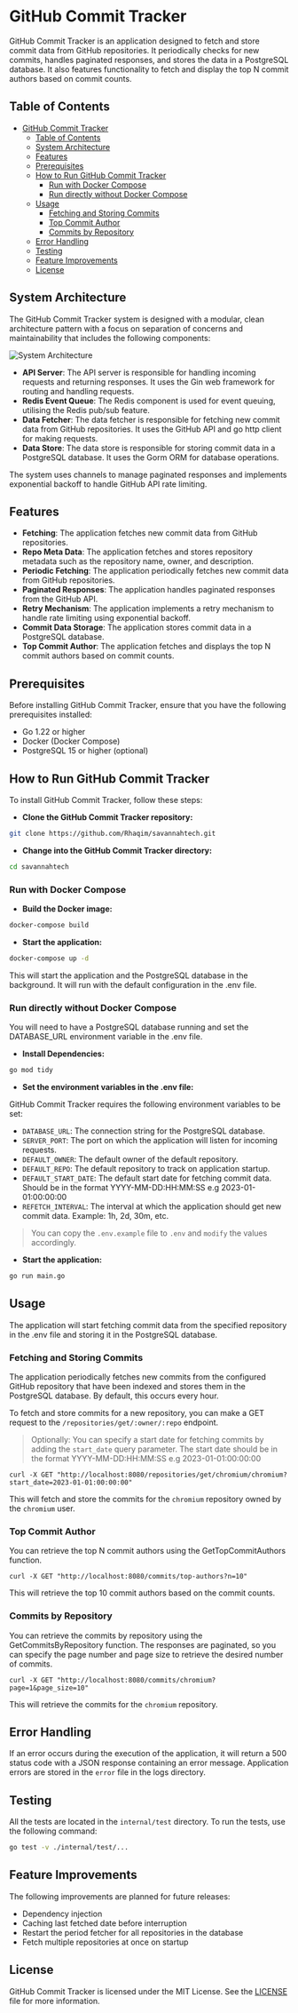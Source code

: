 # GitHub Commit Tracker

GitHub Commit Tracker is an application designed to fetch and store commit data from GitHub repositories. It periodically checks for new commits, handles paginated responses, and stores the data in a PostgreSQL database. It also features functionality to fetch and display the top N commit authors based on commit counts.

## Table of Contents

- [GitHub Commit Tracker](#github-commit-tracker)
  - [Table of Contents](#table-of-contents)
  - [System Architecture](#system-architecture)
  - [Features](#features)
  - [Prerequisites](#prerequisites)
  - [How to Run GitHub Commit Tracker](#how-to-run-github-commit-tracker)
    - [Run with Docker Compose](#run-with-docker-compose)
    - [Run directly without Docker Compose](#run-directly-without-docker-compose)
  - [Usage](#usage)
    - [Fetching and Storing Commits](#fetching-and-storing-commits)
    - [Top Commit Author](#top-commit-author)
    - [Commits by Repository](#commits-by-repository)
  - [Error Handling](#error-handling)
  - [Testing](#testing)
  - [Feature Improvements](#feature-improvements)
  - [License](#license)
  
## System Architecture

The GitHub Commit Tracker system is designed with a modular, clean architecture pattern with a focus on separation of concerns and maintainability that includes the following components:

![System Architecture](architecture.jpg)

- **API Server**: The API server is responsible for handling incoming requests and returning responses. It uses the Gin web framework for routing and handling requests.
- **Redis Event Queue**: The Redis component is used for event queuing, utilising the Redis pub/sub feature.
- **Data Fetcher**: The data fetcher is responsible for fetching new commit data from GitHub repositories. It uses the GitHub API and go http client for making requests.
- **Data Store**: The data store is responsible for storing commit data in a PostgreSQL database. It uses the Gorm ORM for database operations.

The system uses channels to manage paginated responses and implements exponential backoff to handle GitHub API rate limiting.

## Features

- **Fetching**: The application fetches new commit data from GitHub repositories.
- **Repo Meta Data**: The application fetches and stores repository metadata such as the repository name, owner, and description.
- **Periodic Fetching**: The application periodically fetches new commit data from GitHub repositories.
- **Paginated Responses**: The application handles paginated responses from the GitHub API.
- **Retry Mechanism**: The application implements a retry mechanism to handle rate limiting using exponential backoff.
- **Commit Data Storage**: The application stores commit data in a PostgreSQL database.
- **Top Commit Author**: The application fetches and displays the top N commit authors based on commit counts.

## Prerequisites

Before installing GitHub Commit Tracker, ensure that you have the following prerequisites installed:

- Go 1.22 or higher
- Docker (Docker Compose)
- PostgreSQL 15 or higher (optional)

## How to Run GitHub Commit Tracker

To install GitHub Commit Tracker, follow these steps:

- **Clone the GitHub Commit Tracker repository:**

```bash
git clone https://github.com/Rhaqim/savannahtech.git
```

- **Change into the GitHub Commit Tracker directory:**

```bash
cd savannahtech
```

### Run with Docker Compose

- **Build the Docker image:**

```bash
docker-compose build
```

- **Start the application:**

```bash
docker-compose up -d
```

This will start the application and the PostgreSQL database in the background. It will run with the default configuration in the .env file.

### Run directly without Docker Compose

You will need to have a PostgreSQL database running and set the DATABASE_URL environment variable in the .env file.

- **Install Dependencies:**

```bash
go mod tidy
```

- **Set the environment variables in the .env file:**

GitHub Commit Tracker requires the following environment variables to be set:

- `DATABASE_URL`: The connection string for the PostgreSQL database.
- `SERVER_PORT`: The port on which the application will listen for incoming requests.
- `DEFAULT_OWNER`: The default owner of the default repository.
- `DEFAULT_REPO`: The default repository to track on application startup.
- `DEFAULT_START_DATE`: The default start date for fetching commit data. Should be in the format YYYY-MM-DD:HH:MM:SS e.g 2023-01-01:00:00:00
- `REFETCH_INTERVAL`: The interval at which the application should get new commit data. Example: 1h, 2d, 30m, etc.
  
> You can copy the `.env.example` file to `.env` and `modify` the values accordingly.

- **Start the application:**

```bash
go run main.go
```

## Usage

The application will start fetching commit data from the specified repository in the .env file and storing it in the PostgreSQL database.

### Fetching and Storing Commits

The application periodically fetches new commits from the configured GitHub repository that have been indexed and stores them in the PostgreSQL database. By default, this occurs every hour.

To fetch and store commits for a new repository, you can make a GET request to the `/repositories/get/:owner/:repo` endpoint.

> Optionally: You can specify a start date for fetching commits by adding the `start_date` query parameter. The start date should be in the format YYYY-MM-DD:HH:MM:SS e.g 2023-01-01:00:00:00

```curl
curl -X GET "http://localhost:8080/repositories/get/chromium/chromium?start_date=2023-01-01:00:00:00"
```

This will fetch and store the commits for the `chromium` repository owned by the `chromium` user.

### Top Commit Author

You can retrieve the top N commit authors using the GetTopCommitAuthors function.

```curl
curl -X GET "http://localhost:8080/commits/top-authors?n=10"
```

This will retrieve the top 10 commit authors based on the commit counts.

### Commits by Repository

You can retrieve the commits by repository using the GetCommitsByRepository function. The responses are paginated, so you can specify the page number and page size to retrieve the desired number of commits.

```curl
curl -X GET "http://localhost:8080/commits/chromium?page=1&page_size=10"
```

This will retrieve the commits for the `chromium` repository.

## Error Handling

If an error occurs during the execution of the application, it will return a 500 status code with a JSON response containing an error message. Application errors are stored in the `error` file in the logs directory.

## Testing

All the tests are located in the `internal/test` directory. To run the tests, use the following command:

```bash
go test -v ./internal/test/...
```

## Feature Improvements

The following improvements are planned for future releases:

- Dependency injection
- Caching last fetched date before interruption
- Restart the period fetcher for all repositories in the database
- Fetch multiple repositories at once on startup

## License

GitHub Commit Tracker is licensed under the MIT License. See the [LICENSE](LICENSE) file for more information.
